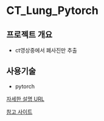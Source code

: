 # CT_Lung_Pytorch

## 프로젝트 개요
- ct영상중에서 폐사진만 추출

## 사용기술
- pytorch

[자세한 설명 URL](https://kunkunwoo.tistory.com/188?category=809070)

[참고 사이트](www.youtube.com/watch?v=z8lK69BQ0VE&t=556s)
